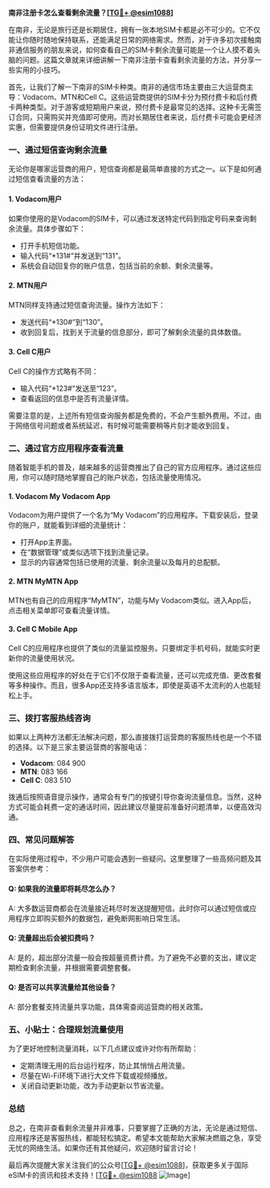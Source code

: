 **南非注册卡怎么查看剩余流量？[[TG💪+ @esim1088](https://t.me/s/esim1088)]**

在南非，无论是旅行还是长期居住，拥有一张本地SIM卡都是必不可少的。它不仅能让你随时随地保持联系，还能满足日常的网络需求。然而，对于许多初次接触南非通信服务的朋友来说，如何查看自己的SIM卡剩余流量可能是一个让人摸不着头脑的问题。这篇文章就来详细讲解一下南非注册卡查看剩余流量的方法，并分享一些实用的小技巧。

首先，让我们了解一下南非的SIM卡种类。南非的通信市场主要由三大运营商主导：Vodacom、MTN和Cell C。这些运营商提供的SIM卡分为预付费卡和后付费卡两种类型。对于游客或短期用户来说，预付费卡是最常见的选择。这种卡无需签订合同，只需购买并充值即可使用。而对长期居住者来说，后付费卡可能会更经济实惠，但需要提供身份证明文件进行注册。

### **一、通过短信查询剩余流量**

无论你是哪家运营商的用户，短信查询都是最简单直接的方式之一。以下是如何通过短信查看流量的方法：

#### **1. Vodacom用户**
如果你使用的是Vodacom的SIM卡，可以通过发送特定代码到指定号码来查询剩余流量。具体步骤如下：
- 打开手机短信功能。
- 输入代码“*131#”并发送到“131”。
- 系统会自动回复你的账户信息，包括当前的余额、剩余流量等。

#### **2. MTN用户**
MTN同样支持通过短信查询流量。操作方法如下：
- 发送代码“*130#”到“130”。
- 收到回复后，找到关于流量的信息部分，即可了解剩余流量的具体数值。

#### **3. Cell C用户**
Cell C的操作方式略有不同：
- 输入代码“*123#”发送至“123”。
- 查看返回的信息中是否有流量详情。

需要注意的是，上述所有短信查询服务都是免费的，不会产生额外费用。不过，由于网络信号问题或者系统延迟，有时候可能需要稍等片刻才能收到回复。

### **二、通过官方应用程序查看流量**

随着智能手机的普及，越来越多的运营商推出了自己的官方应用程序。通过这些应用，你可以随时随地掌握自己的账户状态，包括流量使用情况。

#### **1. Vodacom My Vodacom App**
Vodacom为用户提供了一个名为“My Vodacom”的应用程序。下载安装后，登录你的账户，就能看到详细的流量统计：
- 打开App主界面。
- 在“数据管理”或类似选项下找到流量记录。
- 显示的内容通常包括已使用的流量、剩余流量以及每月的总配额。

#### **2. MTN MyMTN App**
MTN也有自己的应用程序“MyMTN”，功能与My Vodacom类似。进入App后，点击相关菜单即可查看流量详情。

#### **3. Cell C Mobile App**
Cell C的应用程序也提供了类似的流量监控服务。只要绑定手机号码，就能实时更新你的流量使用状况。

使用这些应用程序的好处在于它们不仅限于查看流量，还可以完成充值、更改套餐等多种操作。而且，很多App还支持多语言版本，即使是英语不太流利的人也能轻松上手。

### **三、拨打客服热线咨询**

如果以上两种方法都无法解决问题，那么直接拨打运营商的客服热线也是一个不错的选择。以下是三家主要运营商的客服电话：
- **Vodacom**: 084 900
- **MTN**: 083 166
- **Cell C**: 083 510

拨通后按照语音提示操作，通常会有专门的按键引导你查询流量信息。当然，这种方式可能会耗费一定的通话时间，因此建议尽量提前准备好问题清单，以便高效沟通。

### **四、常见问题解答**

在实际使用过程中，不少用户可能会遇到一些疑问。这里整理了一些高频问题及其答案供参考：

#### **Q: 如果我的流量即将耗尽怎么办？**
A: 大多数运营商都会在流量接近耗尽时发送提醒短信。此时你可以通过短信或应用程序立即购买额外的数据包，避免断网影响日常生活。

#### **Q: 流量超出后会被扣费吗？**
A: 是的，超出部分流量一般会按超量资费计费。为了避免不必要的支出，建议定期检查剩余流量，并根据需要调整套餐。

#### **Q: 是否可以共享流量给其他设备？**
A: 部分套餐支持流量共享功能，具体需查阅运营商的相关政策。

### **五、小贴士：合理规划流量使用**

为了更好地控制流量消耗，以下几点建议或许对你有所帮助：
- 定期清理无用的后台运行程序，防止其悄悄占用流量。
- 尽量在Wi-Fi环境下进行大文件下载或视频播放。
- 关闭自动更新功能，改为手动更新以节省流量。

### **总结**

总之，在南非查看剩余流量并非难事，只要掌握了正确的方法，无论是通过短信、应用程序还是客服热线，都能轻松搞定。希望本文能帮助大家解决燃眉之急，享受无忧的网络生活。如果你还有其他疑问，欢迎随时留言讨论！

最后再次提醒大家关注我们的公众号[[TG💪+ @esim1088](https://t.me/s/esim1088)]，获取更多关于国际eSIM卡的资讯和技术支持！[[TG💪+ @esim1088](https://t.me/s/esim1088) ![Image](https://i.postimg.cc/4NQfJmqS/Snipaste-2025-05-13-00-14-12.png)]